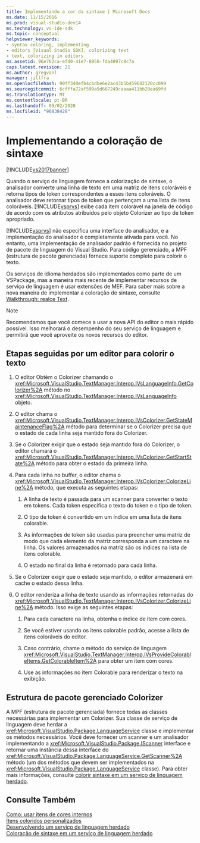 ```yaml
---
title: Implementando a cor da sintaxe | Microsoft Docs
ms.date: 11/15/2016
ms.prod: visual-studio-dev14
ms.technology: vs-ide-sdk
ms.topic: conceptual
helpviewer_keywords:
- syntax coloring, implementing
- editors [Visual Studio SDK], colorizing text
- text, colorizing in editors
ms.assetid: 96e762ca-efd0-41e7-8958-fda4897c8c7a
caps.latest.revision: 21
ms.author: gregvanl
manager: jillfra
ms.openlocfilehash: 90ff340efb4cbdbe6e2ac43b5b459642120cc099
ms.sourcegitcommit: 6cfffa72af599a9d667249caaaa411bb28ea69fd
ms.translationtype: MT
ms.contentlocale: pt-BR
ms.lasthandoff: 09/02/2020
ms.locfileid: "90838428"
---
```

# <a name="implementing-syntax-coloring"></a>Implementando a coloração de sintaxe
[!INCLUDE[vs2017banner](../../includes/vs2017banner.md)]

Quando o serviço de linguagem fornece a colorização de sintaxe, o analisador converte uma linha de texto em uma matriz de itens coloráveis e retorna tipos de token correspondentes a esses itens coloráveis. O analisador deve retornar tipos de token que pertençam a uma lista de itens coloráveis. [!INCLUDE[vsprvs](../../includes/vsprvs-md.md)] exibe cada item colorável na janela de código de acordo com os atributos atribuídos pelo objeto Colorizer ao tipo de token apropriado.  
  
 [!INCLUDE[vsprvs](../../includes/vsprvs-md.md)] não especifica uma interface do analisador, e a implementação do analisador é completamente ativada para você. No entanto, uma implementação de analisador padrão é fornecida no projeto de pacote de linguagem do Visual Studio. Para código gerenciado, a MPF (estrutura de pacote gerenciada) fornece suporte completo para colorir o texto.  
  
 Os serviços de idioma herdados são implementados como parte de um VSPackage, mas a maneira mais recente de implementar recursos de serviço de linguagem é usar extensões de MEF. Para saber mais sobre a nova maneira de implementar a coloração de sintaxe, consulte [Walkthrough: realce Text](../../extensibility/walkthrough-highlighting-text.md).  
  
> [!NOTE]
> Recomendamos que você comece a usar a nova API do editor o mais rápido possível. Isso melhorará o desempenho do seu serviço de linguagem e permitirá que você aproveite os novos recursos do editor.  
  
## <a name="steps-followed-by-an-editor-to-colorize-text"></a>Etapas seguidas por um editor para colorir o texto  
  
1. O editor Obtém o Colorizer chamando o <xref:Microsoft.VisualStudio.TextManager.Interop.IVsLanguageInfo.GetColorizer%2A> método no <xref:Microsoft.VisualStudio.TextManager.Interop.IVsLanguageInfo> objeto.  
  
2. O editor chama o <xref:Microsoft.VisualStudio.TextManager.Interop.IVsColorizer.GetStateMaintenanceFlag%2A> método para determinar se o Colorizer precisa que o estado de cada linha seja mantido fora do Colorizer.  
  
3. Se o Colorizer exigir que o estado seja mantido fora do Colorizer, o editor chamará o <xref:Microsoft.VisualStudio.TextManager.Interop.IVsColorizer.GetStartState%2A> método para obter o estado da primeira linha.  
  
4. Para cada linha no buffer, o editor chama o <xref:Microsoft.VisualStudio.TextManager.Interop.IVsColorizer.ColorizeLine%2A> método, que executa as seguintes etapas:  
  
    1. A linha de texto é passada para um scanner para converter o texto em tokens. Cada token especifica o texto do token e o tipo de token.  
  
    2. O tipo de token é convertido em um índice em uma lista de itens colorable.  
  
    3. As informações de token são usadas para preencher uma matriz de modo que cada elemento da matriz corresponda a um caractere na linha. Os valores armazenados na matriz são os índices na lista de itens colorable.  
  
    4. O estado no final da linha é retornado para cada linha.  
  
5. Se o Colorizer exigir que o estado seja mantido, o editor armazenará em cache o estado dessa linha.  
  
6. O editor renderiza a linha de texto usando as informações retornadas do <xref:Microsoft.VisualStudio.TextManager.Interop.IVsColorizer.ColorizeLine%2A> método. Isso exige as seguintes etapas:  
  
    1. Para cada caractere na linha, obtenha o índice de item com cores.  
  
    2. Se você estiver usando os itens colorable padrão, acesse a lista de itens coloráveis do editor.  
  
    3. Caso contrário, chame o método do serviço de linguagem <xref:Microsoft.VisualStudio.TextManager.Interop.IVsProvideColorableItems.GetColorableItem%2A> para obter um item com cores.  
  
    4. Use as informações no item Colorable para renderizar o texto na exibição.  
  
## <a name="managed-package-framework-colorizer"></a>Estrutura de pacote gerenciado Colorizer  
 A MPF (estrutura de pacote gerenciada) fornece todas as classes necessárias para implementar um Colorizer. Sua classe de serviço de linguagem deve herdar a <xref:Microsoft.VisualStudio.Package.LanguageService> classe e implementar os métodos necessários. Você deve fornecer um scanner e um analisador implementando a <xref:Microsoft.VisualStudio.Package.IScanner> interface e retornar uma instância dessa interface do <xref:Microsoft.VisualStudio.Package.LanguageService.GetScanner%2A> método (um dos métodos que devem ser implementados na <xref:Microsoft.VisualStudio.Package.LanguageService> classe). Para obter mais informações, consulte [colorir sintaxe em um serviço de linguagem herdado](../../extensibility/internals/syntax-colorizing-in-a-legacy-language-service.md).  
  
## <a name="see-also"></a>Consulte Também  
 [Como: usar itens de cores internos](../../extensibility/internals/how-to-use-built-in-colorable-items.md)   
 [Itens coloridos personalizados](../../extensibility/internals/custom-colorable-items.md)   
 [Desenvolvendo um serviço de linguagem herdado](../../extensibility/internals/developing-a-legacy-language-service.md)   
 [Coloração de sintaxe em um serviço de linguagem herdado](../../extensibility/internals/syntax-colorizing-in-a-legacy-language-service.md)
